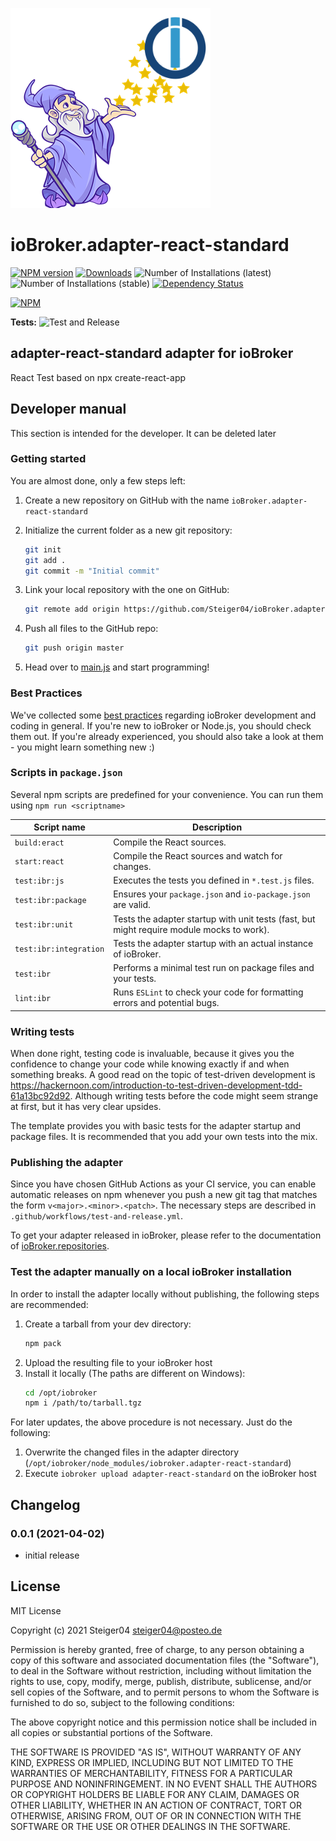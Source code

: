 ![Logo](public/adapter-react-standard.png)
# ioBroker.adapter-react-standard

[![NPM version](https://img.shields.io/npm/v/iobroker.adapter-react-standard.svg)](https://www.npmjs.com/package/iobroker.adapter-react-standard)
[![Downloads](https://img.shields.io/npm/dm/iobroker.adapter-react-standard.svg)](https://www.npmjs.com/package/iobroker.adapter-react-standard)
![Number of Installations (latest)](https://iobroker.live/badges/adapter-react-standard-installed.svg)
![Number of Installations (stable)](https://iobroker.live/badges/adapter-react-standard-stable.svg)
[![Dependency Status](https://img.shields.io/david/Steiger04/iobroker.adapter-react-standard.svg)](https://david-dm.org/Steiger04/iobroker.adapter-react-standard)

[![NPM](https://nodei.co/npm/iobroker.adapter-react-standard.png?downloads=true)](https://nodei.co/npm/iobroker.adapter-react-standard/)

**Tests:** ![Test and Release](https://github.com/Steiger04/ioBroker.adapter-react-standard/workflows/Test%20and%20Release/badge.svg)

## adapter-react-standard adapter for ioBroker

React Test based on npx create-react-app

## Developer manual
This section is intended for the developer. It can be deleted later

### Getting started

You are almost done, only a few steps left:
1. Create a new repository on GitHub with the name `ioBroker.adapter-react-standard`
1. Initialize the current folder as a new git repository:  
	```bash
	git init
	git add .
	git commit -m "Initial commit"
	```
1. Link your local repository with the one on GitHub:  
	```bash
	git remote add origin https://github.com/Steiger04/ioBroker.adapter-react-standard
	```

1. Push all files to the GitHub repo:  
	```bash
	git push origin master
	```

1. Head over to [main.js](main.js) and start programming!

### Best Practices
We've collected some [best practices](https://github.com/ioBroker/ioBroker.repositories#development-and-coding-best-practices) regarding ioBroker development and coding in general. If you're new to ioBroker or Node.js, you should
check them out. If you're already experienced, you should also take a look at them - you might learn something new :)

### Scripts in `package.json`
Several npm scripts are predefined for your convenience. You can run them using `npm run <scriptname>`

| Script name | Description |
|-------------|-------------|
| `build:eract` | Compile the React sources. |
| `start:react` | Compile the React sources and watch for changes. |
| `test:ibr:js` | Executes the tests you defined in `*.test.js` files. |
| `test:ibr:package` | Ensures your `package.json` and `io-package.json` are valid. |
| `test:ibr:unit` | Tests the adapter startup with unit tests (fast, but might require module mocks to work). |
| `test:ibr:integration` | Tests the adapter startup with an actual instance of ioBroker. |
| `test:ibr` | Performs a minimal test run on package files and your tests. |
| `lint:ibr` | Runs `ESLint` to check your code for formatting errors and potential bugs. |

### Writing tests
When done right, testing code is invaluable, because it gives you the 
confidence to change your code while knowing exactly if and when 
something breaks. A good read on the topic of test-driven development 
is https://hackernoon.com/introduction-to-test-driven-development-tdd-61a13bc92d92. 
Although writing tests before the code might seem strange at first, but it has very 
clear upsides.

The template provides you with basic tests for the adapter startup and package files.
It is recommended that you add your own tests into the mix.

### Publishing the adapter
Since you have chosen GitHub Actions as your CI service, you can 
enable automatic releases on npm whenever you push a new git tag that matches the form 
`v<major>.<minor>.<patch>`. The necessary steps are described in `.github/workflows/test-and-release.yml`.

To get your adapter released in ioBroker, please refer to the documentation 
of [ioBroker.repositories](https://github.com/ioBroker/ioBroker.repositories#requirements-for-adapter-to-get-added-to-the-latest-repository).

### Test the adapter manually on a local ioBroker installation
In order to install the adapter locally without publishing, the following steps are recommended:
1. Create a tarball from your dev directory:  
	```bash
	npm pack
	```
1. Upload the resulting file to your ioBroker host
1. Install it locally (The paths are different on Windows):
	```bash
	cd /opt/iobroker
	npm i /path/to/tarball.tgz
	```

For later updates, the above procedure is not necessary. Just do the following:
1. Overwrite the changed files in the adapter directory (`/opt/iobroker/node_modules/iobroker.adapter-react-standard`)
1. Execute `iobroker upload adapter-react-standard` on the ioBroker host

## Changelog
### 0.0.1 (2021-04-02)
* initial release

## License
MIT License

Copyright (c) 2021 Steiger04 <steiger04@posteo.de>

Permission is hereby granted, free of charge, to any person obtaining a copy
of this software and associated documentation files (the "Software"), to deal
in the Software without restriction, including without limitation the rights
to use, copy, modify, merge, publish, distribute, sublicense, and/or sell
copies of the Software, and to permit persons to whom the Software is
furnished to do so, subject to the following conditions:

The above copyright notice and this permission notice shall be included in all
copies or substantial portions of the Software.

THE SOFTWARE IS PROVIDED "AS IS", WITHOUT WARRANTY OF ANY KIND, EXPRESS OR
IMPLIED, INCLUDING BUT NOT LIMITED TO THE WARRANTIES OF MERCHANTABILITY,
FITNESS FOR A PARTICULAR PURPOSE AND NONINFRINGEMENT. IN NO EVENT SHALL THE
AUTHORS OR COPYRIGHT HOLDERS BE LIABLE FOR ANY CLAIM, DAMAGES OR OTHER
LIABILITY, WHETHER IN AN ACTION OF CONTRACT, TORT OR OTHERWISE, ARISING FROM,
OUT OF OR IN CONNECTION WITH THE SOFTWARE OR THE USE OR OTHER DEALINGS IN THE
SOFTWARE.
